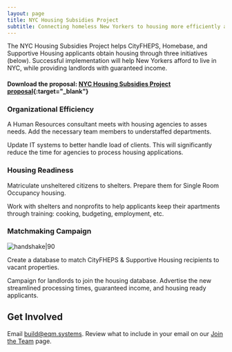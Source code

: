 ```yaml
---
layout: page
title: NYC Housing Subsidies Project
subtitle: Connecting homeless New Yorkers to housing more efficiently and effectively.
---
```


The NYC Housing Subsidies Project helps CityFHEPS, Homebase, and Supportive Housing applicants obtain housing through three initiatives (below). Successful implementation will help New Yorkers afford to live in NYC, while providing landlords with guaranteed income.

#### Download the proposal: [NYC Housing Subsidies Project proposal](https://firebasestorage.googleapis.com/v0/b/eqmsystems.appspot.com/o/nychousing%2FNYC01%20Housing%20Voucher%20Project.pdf?alt=media&token=934a4bac-cf07-4936-8f13-cbfa35c78fad){:target="_blank"}

### Organizational Efficiency

A Human Resources consultant meets with housing agencies to asses needs. Add the necessary team members to understaffed departments.

Update IT systems to better handle load of clients. This will significantly reduce the time for agencies to process housing applications.

### Housing Readiness

Matriculate unsheltered citizens to shelters. Prepare them for Single Room Occupancy housing.

Work with shelters and nonprofits to help applicants keep their apartments through training: cooking, budgeting, employment, etc. 

### Matchmaking Campaign

![handshake|90](https://firebasestorage.googleapis.com/v0/b/eqmsystems.appspot.com/o/nychousing%2Ffa6-solid--handshake-simple%20grey.png?alt=media&token=fe55a5ef-c014-47ef-a5bd-ff81385ddf43)

Create a database to match CityFHEPS & Supportive Housing recipients to vacant properties. 

Campaign for landlords to join the housing database. Advertise the new streamlined processing times, guaranteed income, and housing ready applicants. 


## Get Involved

Email <a href="mailto:build@eqm.systems">build@eqm.systems</a>. Review what to include in your email on our [Join the Team](http://eqm.systems/build) page.